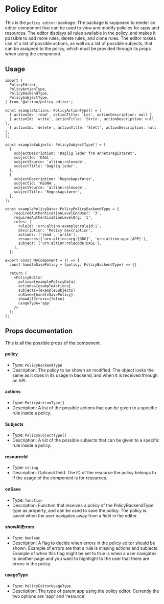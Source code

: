 # Policy Editor

This is the `policy editor`-package. The package is supposed to render an editor component
that can be used to view and modify policies for apps and resources. The editor displays all
rules available in the policy, and makes it possible to add more rules, delete rules, and
clone rules.
The editor makes use of a list of possible actions, as well as a list of possible subjects,
that can be assigned to the policy, which must be provided through its props when using the
component.

## Usage

```tsx
import {
  PolicyEditor,
  PolicyActionType,
  PolicyBackendType,
  PolicySubjectType,
} from '@altinn/policy-editor';

const exampleActions: PolicyActionType[] = [
  { actionId: 'read', actionTitle: 'Les', actionDescription: null },
  { actionId: 'write', actionTitle: 'Skriv', actionDescription: null },
  { actionId: 'delete', actionTitle: 'Slett', actionDescription: null },
];

const exampleSubjects: PolicySubjectType[] = [
  {
    subjectDescription: 'Daglig leder fra enhetsregisteret',
    subjectId: 'DAGL',
    subjectSource: 'altinn:rolecode',
    subjectTitle: 'Daglig leder',
  },
  {
    subjectDescription: 'Regnskapsfører',
    subjectId: 'REGNA',
    subjectSource: 'altinn:rolecode',
    subjectTitle: 'Regnskapsfører',
  },
];

const examplePolicyData: PolicyPolicyBackendType = {
    requiredAuthenticationLevelEndUser: '3',
    requiredAuthenticationLevelOrg: '3',
    rules: [
      ruleId: 'urn:altinn:example:ruleid:1',
      description: 'Policy description',
      actions: ['read', 'write'],
      resources:['urn:altinn:org:[ORG]', 'urn:altinn:app:[APP]'],
      subject: ['urn:altinn:rolecode:DAGL'],
    ],
  };

export const MyComponent = () => {
  const handleSavePolicy = (policy: PolicyBackendType) => {}

  return (
    <PolicyEditor
      policy={examplePolicyData}
      actions={exampleActions}
      subjects={exampleSubjects}
      onSave={handleSavePolicy}
      showAllErrors={false}
      usageType='app'
    />
  );
};
```

## Props documentation

This is all the possible props of the component.

#### policy

- Type: `PolicyBackendType`
- Description: The policy to be shown an modified. The object looks the same as it does
  in its usage in backend, and when it is received through an API.

#### actions

- Type: `PolicyActionType[]`
- Description: A list of the possible actions that can be given to a specific rule inside
  a policy.

#### Subjects

- Type: `PolicySubjectType[]`
- Description: A list of the possible subjects that can be given to a specific rule inside
  a policy.

#### resourceId

- Type: `string`
- Description: Optional field. The ID of the resource the policy belongs to if the usage
  of the component is for resources.

#### onSave

- Type: `function`
- Description: Function that receives a policy of the PolicyBackendType type as property,
  and can be used to save the policy. The policy is saved when the user navigates away from
  a field in the editor.

#### showAllErrors

- Type: `boolean`
- Description: A flag to decide when errors in the policy editor should be shown. Example
  of errors are that a rule is missing actions and subjects. Example of when this flag might
  be set to true is when a user navigates to another page and you want to hightlight to the
  user that there are errors in the policy.

#### usageType

- Type: `PolicyEditorUsageType`
- Description: The type of parent app using the policy editor. Currently the two options
  are 'app' and 'resource'

